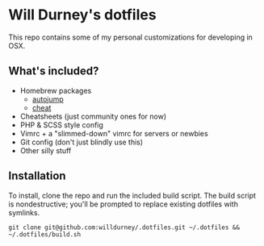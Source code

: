 # Will Durney's dotfiles

This repo contains some of my personal customizations for developing in OSX.

## What's included?

- Homebrew packages
  - [autojump](https://github.com/wting/autojump)
  - [cheat](https://github.com/cheat/cheat)
- Cheatsheets (just community ones for now)
- PHP & SCSS style config
- Vimrc + a "slimmed-down" vimrc for servers or newbies
- Git config (don't just blindly use this)
- Other silly stuff

## Installation

To install, clone the repo and run the included build script. The build script is nondestructive;
you'll be prompted to replace existing dotfiles with symlinks.

```
git clone git@github.com:willdurney/.dotfiles.git ~/.dotfiles && ~/.dotfiles/build.sh
```
